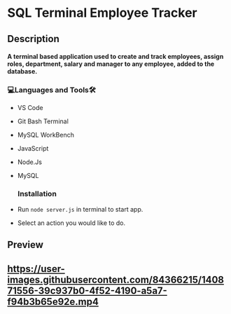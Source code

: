 # SQL Terminal Employee Tracker

<h2>Description<br><h4>A terminal based application used to create and track employees, assign roles, department, salary and manager to any employee, added to the database.
  
<h3 align="left">💻Languages and Tools🛠️</h3>

- VS Code
- Git Bash Terminal
- MySQL WorkBench
- JavaScript
- Node.Js
- MySQL

  <h3 align="left">Installation</h3>
- Run `node server.js` in terminal to start app.
- Select an action you would like to do.

<h2>Preview<h2>
  
  https://user-images.githubusercontent.com/84366215/140871556-39c937b0-4f52-4190-a5a7-f94b3b65e92e.mp4

